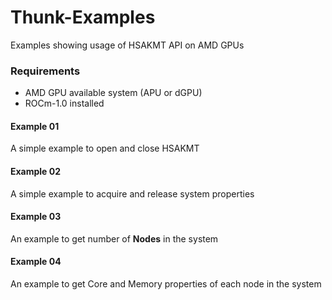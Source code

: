 # Thunk-Examples
Examples showing usage of HSAKMT API on AMD GPUs

### Requirements
* AMD GPU available system (APU or dGPU)
* ROCm-1.0 installed

#### Example 01
A simple example to open and close HSAKMT

#### Example 02
A simple example to acquire and release system properties

#### Example 03
An example to get number of **Nodes** in the system

#### Example 04
An example to get Core and Memory properties of each node in the system
